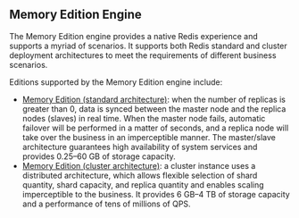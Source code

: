 ## Memory Edition Engine
The Memory Edition engine provides a native Redis experience and supports a myriad of scenarios. It supports both Redis standard and cluster deployment architectures to meet the requirements of different business scenarios.

Editions supported by the Memory Edition engine include:
 - [Memory Edition (standard architecture)](https://intl.cloud.tencent.com/zh/document/product/239/31959): when the number of replicas is greater than 0, data is synced between the master node and the replica nodes (slaves) in real time. When the master node fails, automatic failover will be performed in a matter of seconds, and a replica node will take over the business in an imperceptible manner. The master/slave architecture guarantees high availability of system services and provides 0.25–60 GB of storage capacity.
 - [Memory Edition (cluster architecture)](https://intl.cloud.tencent.com/document/product/239/18336): a cluster instance uses a distributed architecture, which allows flexible selection of shard quantity, shard capacity, and replica quantity and enables scaling imperceptible to the business. It provides 6 GB–4 TB of storage capacity and a performance of tens of millions of QPS.
